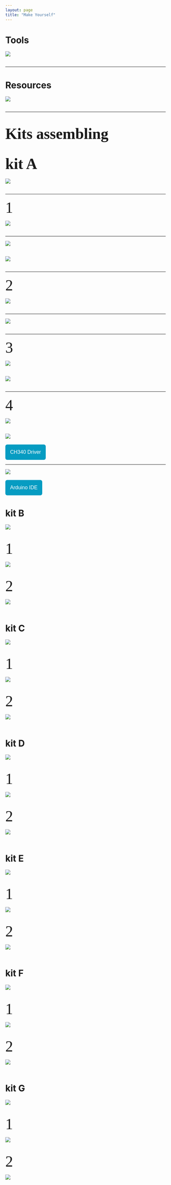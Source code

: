 ```yaml
---
layout: page
title: "Make Yourself"
---
```




<h1>Tools</h1>

<p><img style="float: left; margin-right: 1000px;" src="/photos/LV-IMG-027-v3 Tools (EN).png"></p>
<br/><br/>

----
<h1>Resources</h1>

<p><img style="float: left; margin-right: 1000px;" src="/photos/LV-IMG-028-v1 Resources.png"></p>
<br/><br/>

----
<p><font size="11" face="Verdana" style="float:">
<h1>Kits assembling</h1>
</font></p>


<p><font size="7" face="Verdana" style="float:">
<h1>kit A</h1>
</font></p>

<p><img style="float: left; margin-right: 500px;" src="/photos/LV-IMG-036 20-0200 Kit A parts-assembled.png"></p>
<br/><br/>

----
<p><font size="7" face="Verdana" style="float:">
1 

</font></p>

<p><img style="float: left; margin-right: 2000px;"" src="/photos/solda.png"></p>
<br/><br/>

---
<p><img style="float: left; margin-right: 500px;" src="/photos/LV-IMG-117 EVP-MCU assembly parts Step1.png"></p>
<br/><br/>

<p><img style="float: left; margin-right: 500px;" src="/photos/KIT A/1.png"></p>
<br/><br/>

----
<p><font size="7" face="Verdana" style="float:">
2 
</font></p>
<p><img style="float: left; margin-right: 2000px;" src="/photos/estilete.png"></p>
<br/><br/>

---
<p><img style="float: left; margin-right: 500px;" src="/photos/KIT A/2.png"></p>
<br/><br/>

----
<p><font size="7" face="Verdana" style="float:">
3
</font></p>
<p><img style="float: left; margin-right: 500px;" src="/photos/alicate.png"></p>
<br/><br/>
<p><img style="float: left; margin-right: 500px;" src="/photos/KIT A/3.png"></p>
<br/><br/>

----
<p><font size="7" face="Verdana" style="float:">
4
</font></p>
<p><img style="float: left; margin-right: 500px;" src="/photos/KIT A/4.png"></p>
<br/><br/>



<p><img style="float: left; margin-right: 500px;" src="/photos/down.png"></p>
<br/><br/>

<form action="https://www.wemos.cc/en/latest/ch340_driver.html">
<button name="button" style="background: #069cc2; border-radius: 6px; padding: 15px; cursor: pointer; color: #fff; border: none; font-size: 16px;" >CH340 Driver </button>
</form>

----
<p><img style="float: left; margin-right: 500px;" src="/photos/down.png"></p>
<br/><br/>

<form action="https://www.arduino.cc/en/software">
<button name="button" style="background: #069cc2; border-radius: 6px; padding: 15px; cursor: pointer; color: #fff; border: none; font-size: 16px;" > Arduino IDE </button>
</form>



<div id="conteudo">
<h1>kit B</h1>

<p><img style="float: left; margin-right: 500px;" src="/photos/LV-IMG-037 20-1500 Kit B parts-assembled.png"></p>
<br/><br/>



<p><font size="7" face="Verdana" style="float:">
1 
</font></p>

<p><img style="float: left;" src="/photos/LV-IMG-115 EVP-LOG assembly parts.png"></p>
<br/><br/>


<p><font size="7" face="Verdana" style="float:">
2
</font></p>
<p><img style="float: left;" src="/photos/LV-IMG-115 EVP-LOG assembly parts.png"></p>
<br/><br/>
</div>

<div id="conteudo">
<h1>kit C</h1>

<p><img style="float: left; margin-right: 500px;" src="/photos/LV-IMG-038 20-0900 Kit C parts-assembled.png"></p>
<br/><br/>


<p><font size="7" face="Verdana" style="float:">
1 
</font></p>

<p><img style="float: left;" src="/photos/LV-IMG-115 EVP-LOG assembly parts.png"></p>
<br/><br/>


<p><font size="7" face="Verdana" style="float:">
2
</font></p>
<p><img style="float: left;" src="/photos/LV-IMG-115 EVP-LOG assembly parts.png"></p>
<br/><br/>
</div>

<div id="conteudo">
<h1>kit D</h1>

<p><img style="float: left; margin-right: 500px;" src="/photos/LV-IMG-039 20-0100 Kit D parts-assembled.png"></p>
<br/><br/>



<p><font size="7" face="Verdana" style="float:">
1 
</font></p>

<p><img style="float: left;" src="/photos/LV-IMG-115 EVP-LOG assembly parts.png"></p>
<br/><br/>


<p><font size="7" face="Verdana" style="float:">
2
</font></p>
<p><img style="float: left;" src="/photos/LV-IMG-115 EVP-LOG assembly parts.png"></p>
<br/><br/>
</div>

<div id="conteudo">
<h1>kit E</h1>

<p><img style="float: left; margin-right: 500px;" src="/photos/LV-IMG-040 20-0300 Kit E parts-assembled.png"></p>
<br/><br/>



<p><font size="7" face="Verdana" style="float:">
1 
</font></p>

<p><img style="float: left;" src="/photos/LV-IMG-115 EVP-LOG assembly parts.png"></p>
<br/><br/>


<p><font size="7" face="Verdana" style="float:">
2
</font></p>
<p><img style="float: left;" src="/photos/LV-IMG-115 EVP-LOG assembly parts.png"></p>
<br/><br/>
</div>

<div id="conteudo">
<h1>kit F</h1>

<p><img style="float: left; margin-right: 500px;" src="/photos/LV-IMG-041 20-0600 Kit F parts-assembled.png"></p>
<br/><br/>



<p><font size="7" face="Verdana" style="float:">
1 
</font></p>

<p><img style="float: left;" src="/photos/LV-IMG-115 EVP-LOG assembly parts.png"></p>
<br/><br/>


<p><font size="7" face="Verdana" style="float:">
2
</font></p>
<p><img style="float: left;" src="/photos/LV-IMG-115 EVP-LOG assembly parts.png"></p>
<br/><br/>
</div>

<div id="conteudo">
<h1>kit G</h1>

<p><img style="float: left; margin-right: 500px;" src="/photos/LV-IMG-042 20-1600 Kit G assembled.png"></p>
<br/><br/>



<p><font size="7" face="Verdana" style="float:">
1 
</font></p>

<p><img style="float: left;" src="/photos/LV-IMG-115 EVP-LOG assembly parts.png"></p>
<br/><br/>


<p><font size="7" face="Verdana" style="float:">
2
</font></p>
<p><img style="float: left;" src="/photos/LV-IMG-115 EVP-LOG assembly parts.png"></p>
<br/><br/>
</div>